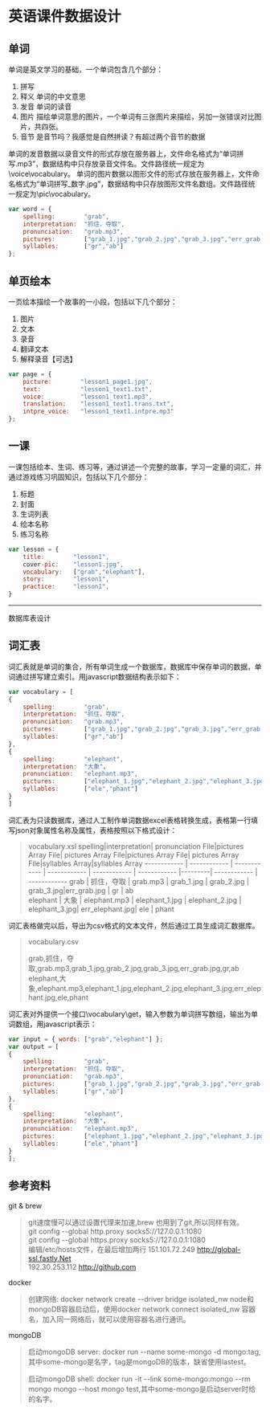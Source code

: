 # 英语课件数据设计

## 单词
单词是英文学习的基础，一个单词包含几个部分：
1. 拼写
2. 释义        单词的中文意思
3. 发音        单词的读音
4. 图片        描绘单词意思的图片，一个单词有三张图片来描绘，另加一张错误对比图片，共四张。
5. 音节        是音节吗？我感觉是自然拼读？有超过两个音节的数据

单词的发音数据以录音文件的形式存放在服务器上，文件命名格式为“单词拼写.mp3”，数据结构中只存放录音文件名。文件路径统一规定为\voice\vocabulary。
单词的图片数据以图形文件的形式存放在服务器上，文件命名格式为“单词拼写_数字.jpg”，数据结构中只存放图形文件名数组。文件路径统一规定为\pic\vocabulary。
``` javascript
var word = {
    spelling:        "grab",
    interpretation:  "抓住，夺取",
    pronunciation:   "grab.mp3",
    pictures:        ["grab_1.jpg","grab_2.jpg","grab_3.jpg","err_grab.jpg"],
    syllables:       ["gr","ab"]
};
```
## 单页绘本
一页绘本描绘一个故事的一小段，包括以下几个部分：
1. 图片
2. 文本
3. 录音
4. 翻译文本
5. 解释录音【可选】

``` javascript
var page = {
    picture:        "lesson1_page1.jpg",
    text:           "lesson1_text1.txt",
    voice:          "lesson1_text1.mp3",
    translation:    "lesson1_text1.trans.txt",
    intpre_voice:   "lesson1_text1.intpre.mp3"
};
```

## 一课
一课包括绘本、生词、练习等，通过讲述一个完整的故事，学习一定量的词汇，并通过游戏练习巩固知识，包括以下几个部分：
1. 标题
2. 封面
3. 生词列表
4. 绘本名称
5. 练习名称

``` javascript
var lesson = {
    title:        "lesson1",
    cover-pic:    "lesson1.jpg",
    vocabulary:   ["grab","elephant"],
    story:        "lesson1",
    practice:     "lesson1",
}
```
---
数据库表设计
## 词汇表 
词汇表就是单词的集合，所有单词生成一个数据库，数据库中保存单词的数据，单词通过拼写建立索引。用javascript数据结构表示如下：
``` javascript
var vocabulary = [
{
    spelling:        "grab",
    interpretation:  "抓住，夺取",
    pronunciation:   "grab.mp3",
    pictures:        ["grab_1.jpg","grab_2.jpg","grab_3.jpg","err_grab.jpg"],
    syllables:       ["gr","ab"]
},
{
    spelling:        "elephant",
    interpretation:  "大象"，
    pronunciation:   "elephant.mp3",
    pictures:        ["elephant_1.jpg","elephant_2.jpg","elephant_3.jpg","err_elephant.jpg"],
    syllables:       ["ele","phant"]
}
]
```
词汇表为只读数据库，通过人工制作单词数据excel表格转换生成，表格第一行填写json对象属性名称及属性，表格按照以下格式设计：
> vocabulary.xsl
> spelling|interpretation| pronunciation File|pictures Array File| pictures Array File|pictures Array File| pictures Array File|syllables Array|syllables Array
> ------------ | ------------ | ------------ | ------------  | ------------    | ------------   |---------| ------------   | ------------ 
> grab       | 抓住，夺取 | grab.mp3 | grab_1.jpg | grab_2.jpg | grab_3.jpg|err_grab.jpg |   gr   | ab               
> elephant | 大象 | elephant.mp3 | elephant_1.jpg | elephant_2.jpg | elephant_3.jpg| err_elephant.jpg| ele | phant 
 
 词汇表格做完以后，导出为csv格式的文本文件，然后通过工具生成词汇数据库。
> vocabulary.csv 
>
> grab,抓住，夺取,grab.mp3,grab_1.jpg,grab_2.jpg,grab_3.jpg,err_grab.jpg,gr,ab  
> elephant,大象,elephant.mp3,elephant_1.jpg,elephant_2.jpg,elephant_3.jpg,err_elephant.jpg,ele,phant

词汇表对外提供一个接口\vocabulary\get，输入参数为单词拼写数组，输出为单词数组，用javascript表示：
``` javascript
var input = { words: ["grab","elephant"] };
var output = [
{
    spelling:        "grab",
    interpretation:  "抓住，夺取",
    pronunciation:   "grab.mp3",
    pictures:        ["grab_1.jpg","grab_2.jpg","grab_3.jpg","err_grab.jpg"],
    syllables:       ["gr","ab"]
},
{
    spelling:        "elephant",
    interpretation:  "大象"，
    pronunciation:   "elephant.mp3",
    pictures:        ["elephant_1.jpg","elephant_2.jpg","elephant_3.jpg","err_elephant.jpg"],
    syllables:       ["ele","phant"]
}
];
```

## 参考资料
git & brew
>git速度慢可以通过设置代理来加速,brew 也用到了git,所以同样有效。  
> git config --global http.proxy socks5://127.0.0.1:1080  
>git config --global https.proxy socks5://127.0.0.1:1080  
>编辑/etc/hosts文件，在最后增加两行
>151.101.72.249 http://global-ssl.fastly.Net  
>192.30.253.112 http://github.com  
>

docker
> 创建网络: docker network create --driver bridge isolated_nw
> node和mongoDB容器启动后，使用docker network connect isolated_nw 容器名，加入同一网络后，就可以使用容器名进行通讯。

mongoDB
> 启动mongoDB server: docker run --name some-mongo -d mongo:tag,其中some-mongo是名字，tag是mongoDB的版本，缺省使用lastest。
>
> 启动mongoDB shell: docker run -it --link some-mongo:mongo --rm mongo mongo --host mongo test,其中some-mongo是启动server时给的名字。



